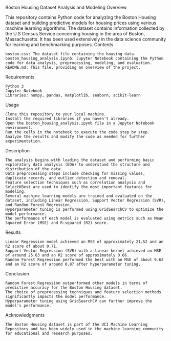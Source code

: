 Boston Housing Dataset Analysis and Modeling
Overview

This repository contains Python code for analyzing the Boston Housing dataset and building predictive models for housing prices using various machine learning algorithms. The dataset contains information collected by the U.S Census Service concerning housing in the area of Boston, Massachusetts. It has been used extensively in the data science community for learning and benchmarking purposes.
Contents

    boston.csv: The dataset file containing the housing data.
    boston_housing_analysis.ipynb: Jupyter Notebook containing the Python code for data analysis, preprocessing, modeling, and evaluation.
    README.md: This file, providing an overview of the project.

Requirements

    Python 3
    Jupyter Notebook
    Libraries: numpy, pandas, matplotlib, seaborn, scikit-learn

Usage

    Clone this repository to your local machine.
    Install the required libraries if you haven't already.
    Open the boston_housing_analysis.ipynb file in a Jupyter Notebook environment.
    Run the cells in the notebook to execute the code step by step.
    Analyze the results and modify the code as needed for further experimentation.

Description

    The analysis begins with loading the dataset and performing basic exploratory data analysis (EDA) to understand the structure and distribution of the data.
    Data preprocessing steps include checking for missing values, duplicate records, and outlier detection and removal.
    Feature selection techniques such as correlation analysis and SelectKBest are used to identify the most important features for modeling.
    Several machine learning models are trained and evaluated on the dataset, including Linear Regression, Support Vector Regression (SVR), and Random Forest Regression.
    Hyperparameter tuning is performed using GridSearchCV to optimize the model performance.
    The performance of each model is evaluated using metrics such as Mean Squared Error (MSE) and R-squared (R2) score.

Results

    Linear Regression model achieved an MSE of approximately 21.52 and an R2 score of about 0.71.
    Support Vector Regression (SVR) with a linear kernel achieved an MSE of around 25.63 and an R2 score of approximately 0.66.
    Random Forest Regression performed the best with an MSE of about 9.62 and an R2 score of around 0.87 after hyperparameter tuning.

Conclusion

    Random Forest Regression outperformed other models in terms of predictive accuracy for the Boston Housing dataset.
    The choice of preprocessing techniques and feature selection methods significantly impacts the model performance.
    Hyperparameter tuning using GridSearchCV can further improve the model's performance.

Acknowledgments

    The Boston Housing dataset is part of the UCI Machine Learning Repository and has been widely used in the machine learning community for educational and research purposes.
